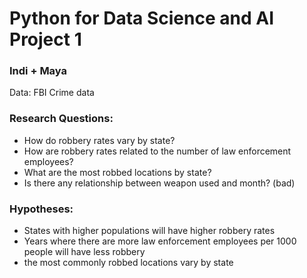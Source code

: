 # Python for Data Science and AI Project 1
### Indi + Maya

Data: FBI Crime data

### Research Questions:
- How do robbery rates vary by state?
- How are robbery rates related to the number of law enforcement employees?
- What are the most robbed locations by state?
- Is there any relationship between weapon used and month? (bad)

### Hypotheses:
- States with higher populations will have higher robbery rates
- Years where there are more law enforcement employees per 1000 people will have less robbery
- the most commonly robbed locations vary by state
